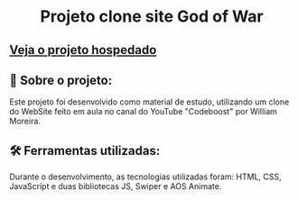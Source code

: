 <h1 align="center">
    Projeto clone site God of War
</h1>

<h2> <a href="https://caua-abreu.github.io/Clone-GoW/"> Veja o projeto hospedado </a> </h2>

<h2>🚨 Sobre o projeto: </h2>

<p> Este projeto foi desenvolvido como material de estudo, utilizando um clone do WebSite feito em aula no canal do YouTube "Codeboost" por William Moreira.</p>

<h2> 🛠 Ferramentas utilizadas:</h2>
<p> Durante o desenvolvimento, as tecnologias utilizadas foram: HTML, CSS, JavaScript e duas bibliotecas JS, Swiper e AOS Animate.</p>

